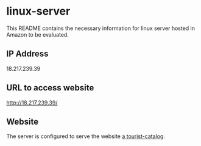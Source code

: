 # linux-server
This README contains the necessary information for linux server hosted in Amazon to be evaluated.

## IP Address
18.217.239.39

## URL to access website
http://18.217.239.39/

## Website
The server is configured to serve the website [a tourist-catalog](https://github.com/caiopg/turist-catalog).
